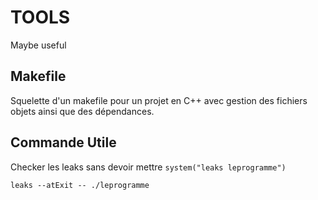 # TOOLS
Maybe useful


## Makefile

Squelette d'un makefile pour un projet en C++ avec gestion des fichiers objets ainsi que des dépendances.

## Commande Utile

Checker les leaks sans devoir mettre `system("leaks leprogramme")`
```
leaks --atExit -- ./leprogramme
```

